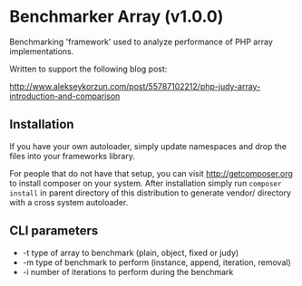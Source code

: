 Benchmarker Array (v1.0.0)
==========================

Benchmarking 'framework' used to analyze performance of PHP array implementations.

Written to support the following blog post:

http://www.alekseykorzun.com/post/55787102212/php-judy-array-introduction-and-comparison

Installation
-----

If you have your own autoloader, simply update namespaces and drop the files
into your frameworks library.

For people that do not have that setup, you can visit http://getcomposer.org to install
composer on your system. After installation simply run `composer install` in parent
directory of this distribution to generate vendor/ directory with a cross system autoloader.

CLI parameters
----

+ -t type of array to benchmark (plain, object, fixed or judy)
+ -m type of benchmark to perform (instance, append, iteration, removal)
+ -i number of iterations to perform during the benchmark
